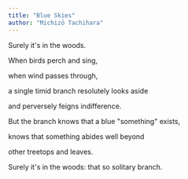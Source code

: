 ```yaml
---
title: "Blue Skies"
author: "Michizō Tachihara"
---
```


Surely it's in the woods.

When birds perch and sing,

when wind passes through,

a single timid branch resolutely looks aside

and perversely feigns indifference.

But the branch knows that a blue "something" exists,

knows that something abides well beyond

other treetops and leaves.

Surely it's in the woods: that so solitary branch.
